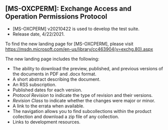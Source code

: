 ## [MS-OXCPERM]: Exchange Access and Operation Permissions Protocol
- [MS-OXCPERM] v20210422 is used to develop the test suite. 
- Release date, 4/22/2021.

To find the new landing page for [MS-OXCPERM], please visit https://msdn.microsoft.com/en-us/library/cc463904(v=exchg.80).aspx

The new landing page includes the following:
- The ability to download the preview, published, and previous versions of the documents in PDF and .docx format.
- A short abstract describing the document.
- An RSS subscription.
- Published dates for each version.
- *Protocol Revision* to indicate the type of revision and their versions.
- *Revision Class* to indicate whether the changes were major or minor.
- A link to the errata when available.
- The navigation allows you to find subcollections within the product collection and download a zip file of any collection.
- Links to development resources.
